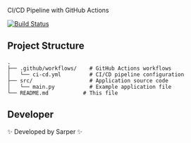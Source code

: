CI/CD Pipeline with GitHub Actions

[![Build Status](https://github.com/TheCloudGuruSarp/cicd-pipeline/actions/workflows/ci-cd.yml/badge.svg)](https://github.com/TheCloudGuruSarp/cicd-pipeline/actions/workflows/ci-cd.yml)

## Project Structure
```
. 
├── .github/workflows/    # GitHub Actions workflows
│   └── ci-cd.yml         # CI/CD pipeline configuration
├── src/                  # Application source code
│   └── main.py           # Example application file
└── README.md           # This file
```

## Developer
✨ Developed by Sarper ✨